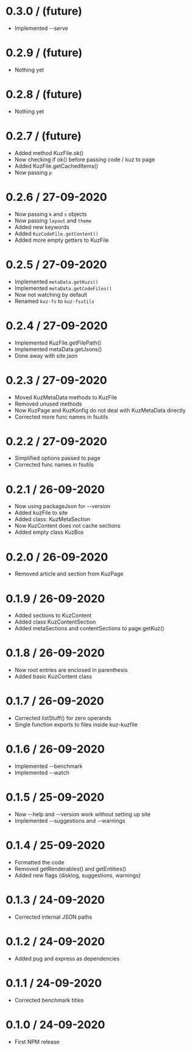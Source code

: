 
0.3.0 / (future)
====================
  * Implemented --serve


0.2.9 / (future)
====================
  * Nothing yet


0.2.8 / (future)
====================
  * Nothing yet


0.2.7 / (future)
====================
  * Added method KuzFile.ok()
  * Now checking if ok() before passing code / kuz to page
  * Added KuzFile.getCachedItems()
  * Now passing `p`


0.2.6 / 27-09-2020
====================
  * Now passing `k` and `s` objects
  * Now passing `layout` and `theme`
  * Added new keywords
  * Added `KuzCodeFile.getContent()`
  * Added more empty getters to KuzFile


0.2.5 / 27-09-2020
====================
  * Implemented `metaData.getKuzs()`
  * Implemented `metaData.getCodeFiles()`
  * Now not watching by default
  * Renamed `kuz-fs` to `kuz-fsutils`


0.2.4 / 27-09-2020
====================
  * Implemented KuzFile.getFilePath()
  * Implemented metaData.getJsons()
  * Done away with site.json


0.2.3 / 27-09-2020
====================
  * Moved KuzMetaData methods to KuzFile
  * Removed unused methods
  * Now KuzPage and KuzKonfig do not deal with KuzMetaData directly
  * Corrected more func names in fsutils


0.2.2 / 27-09-2020
====================
  * Simplified options passed to page
  * Corrected func names in fsutils


0.2.1 / 26-09-2020
====================
  * Now using packageJson for --version
  * Added kuzFile to site
  * Added class: KuzMetaSection
  * Now KuzContent does not cache sections
  * Added empty class KuzBox


0.2.0 / 26-09-2020
====================
  * Removed article and section from KuzPage


0.1.9 / 26-09-2020
====================
  * Added sections to KuzContent
  * Added class KuzContentSection
  * Added metaSections and contentSections to page.getKuz()


0.1.8 / 26-09-2020
====================
  * Now root entries are enclosed in parenthesis
  * Added basic KuzContent class


0.1.7 / 26-09-2020
====================
  * Corrected listStuff() for zero operands
  * Single function exports to files inside kuz-kuzfile


0.1.6 / 26-09-2020
====================
  * Implemented --benchmark
  * Implemented --watch


0.1.5 / 25-09-2020
====================
  * Now --help and --version work without setting up site
  * Implemented --suggestions and --warnings


0.1.4 / 25-09-2020
====================
  * Formatted the code
  * Removed getRenderables() and getEntities()
  * Added new flags (disklog, suggestions, warnings)


0.1.3 / 24-09-2020
====================
  * Corrected internal JSON paths


0.1.2 / 24-09-2020
====================
  * Added pug and express as dependencies


0.1.1 / 24-09-2020
====================
  * Corrected benchmark titles


0.1.0 / 24-09-2020
====================
  * First NPM release


